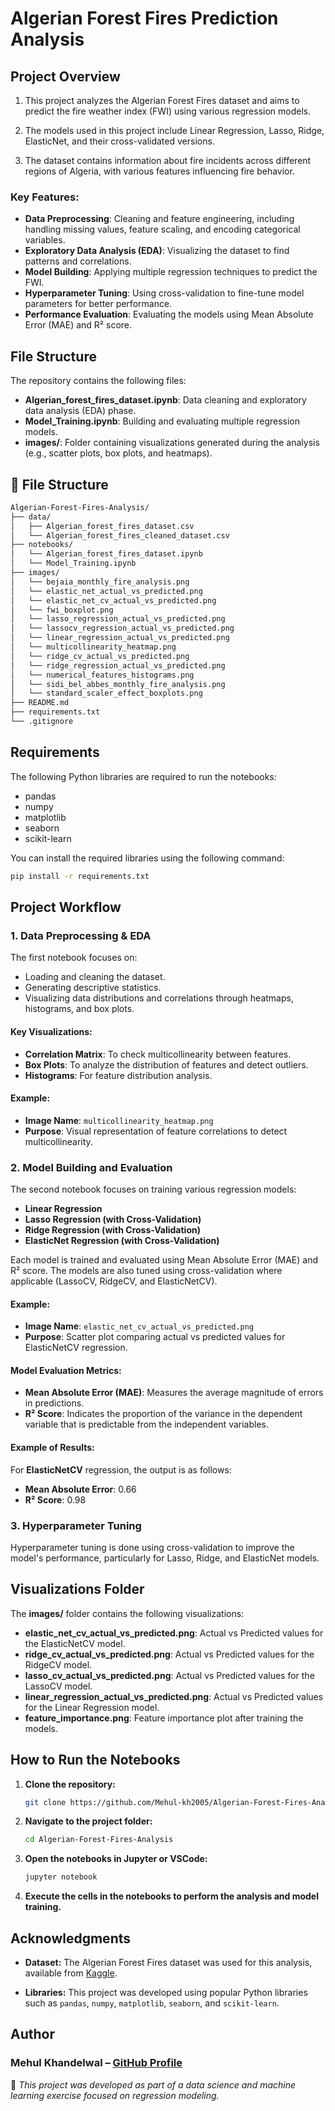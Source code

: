 # Algerian Forest Fires Prediction Analysis

## Project Overview
1. This project analyzes the Algerian Forest Fires dataset and aims to predict the fire weather index (FWI) using various regression models. 

2. The models used in this project include Linear Regression, Lasso, Ridge, ElasticNet, and their cross-validated versions. 

3. The dataset contains information about fire incidents across different regions of Algeria, with various features influencing fire behavior.

### Key Features:
- **Data Preprocessing**: Cleaning and feature engineering, including handling missing values, feature scaling, and encoding categorical variables.
- **Exploratory Data Analysis (EDA)**: Visualizing the dataset to find patterns and correlations.
- **Model Building**: Applying multiple regression techniques to predict the FWI.
- **Hyperparameter Tuning**: Using cross-validation to fine-tune model parameters for better performance.
- **Performance Evaluation**: Evaluating the models using Mean Absolute Error (MAE) and R² score.

## File Structure
The repository contains the following files:
- **Algerian_forest_fires_dataset.ipynb**: Data cleaning and exploratory data analysis (EDA) phase.
- **Model_Training.ipynb**: Building and evaluating multiple regression models.
- **images/**: Folder containing visualizations generated during the analysis (e.g., scatter plots, box plots, and heatmaps).

## 📂 File Structure

```bash
Algerian-Forest-Fires-Analysis/
├── data/
│   ├── Algerian_forest_fires_dataset.csv
│   └── Algerian_forest_fires_cleaned_dataset.csv
├── notebooks/
│   └── Algerian_forest_fires_dataset.ipynb
│   └── Model_Training.ipynb
├── images/
│   └── bejaia_monthly_fire_analysis.png
│   └── elastic_net_actual_vs_predicted.png
│   └── elastic_net_cv_actual_vs_predicted.png
│   └── fwi_boxplot.png
│   └── lasso_regression_actual_vs_predicted.png
│   └── lassocv_regression_actual_vs_predicted.png
│   └── linear_regression_actual_vs_predicted.png
│   └── multicollinearity_heatmap.png
│   └── ridge_cv_actual_vs_predicted.png
│   └── ridge_regression_actual_vs_predicted.png
│   └── numerical_features_histograms.png
│   └── sidi_bel_abbes_monthly_fire_analysis.png
│   └── standard_scaler_effect_boxplots.png
├── README.md
├── requirements.txt
└── .gitignore
```

## Requirements
The following Python libraries are required to run the notebooks:
- pandas
- numpy
- matplotlib
- seaborn
- scikit-learn

You can install the required libraries using the following command:

```bash
pip install -r requirements.txt
```

## Project Workflow

### 1. Data Preprocessing & EDA
The first notebook focuses on:
- Loading and cleaning the dataset.
- Generating descriptive statistics.
- Visualizing data distributions and correlations through heatmaps, histograms, and box plots.

#### Key Visualizations:
- **Correlation Matrix**: To check multicollinearity between features.
- **Box Plots**: To analyze the distribution of features and detect outliers.
- **Histograms**: For feature distribution analysis.

#### Example:
- **Image Name**: `multicollinearity_heatmap.png`
- **Purpose**: Visual representation of feature correlations to detect multicollinearity.

### 2. Model Building and Evaluation
The second notebook focuses on training various regression models:
- **Linear Regression**
- **Lasso Regression (with Cross-Validation)**
- **Ridge Regression (with Cross-Validation)**
- **ElasticNet Regression (with Cross-Validation)**

Each model is trained and evaluated using Mean Absolute Error (MAE) and R² score. The models are also tuned using cross-validation where applicable (LassoCV, RidgeCV, and ElasticNetCV).

#### Example:
- **Image Name**: `elastic_net_cv_actual_vs_predicted.png`
- **Purpose**: Scatter plot comparing actual vs predicted values for ElasticNetCV regression.

#### Model Evaluation Metrics:
- **Mean Absolute Error (MAE)**: Measures the average magnitude of errors in predictions.
- **R² Score**: Indicates the proportion of the variance in the dependent variable that is predictable from the independent variables.

#### Example of Results:
For **ElasticNetCV** regression, the output is as follows:
- **Mean Absolute Error**: 0.66
- **R² Score**: 0.98

### 3. Hyperparameter Tuning
Hyperparameter tuning is done using cross-validation to improve the model's performance, particularly for Lasso, Ridge, and ElasticNet models.

## Visualizations Folder
The **images/** folder contains the following visualizations:
- **elastic_net_cv_actual_vs_predicted.png**: Actual vs Predicted values for the ElasticNetCV model.
- **ridge_cv_actual_vs_predicted.png**: Actual vs Predicted values for the RidgeCV model.
- **lasso_cv_actual_vs_predicted.png**: Actual vs Predicted values for the LassoCV model.
- **linear_regression_actual_vs_predicted.png**: Actual vs Predicted values for the Linear Regression model.
- **feature_importance.png**: Feature importance plot after training the models.

## How to Run the Notebooks

1. **Clone the repository:**
   ```bash
   git clone https://github.com/Mehul-kh2005/Algerian-Forest-Fires-Analysis.git
   ```

2. **Navigate to the project folder:**
    ```bash
    cd Algerian-Forest-Fires-Analysis
    ```

3. **Open the notebooks in Jupyter or VSCode:**
    ```bash
    jupyter notebook
    ```

4. **Execute the cells in the notebooks to perform the analysis and model training.**


## Acknowledgments
- **Dataset:** The Algerian Forest Fires dataset was used for this analysis, available from [Kaggle](https://www.kaggle.com/datasets/nitinchoudhary012/algerian-forest-fires-dataset).

- **Libraries:** This project was developed using popular Python libraries such as `pandas`, `numpy`, `matplotlib`, `seaborn`, and `scikit-learn`.

## Author

### Mehul Khandelwal – [GitHub Profile](https://github.com/Mehul-kh2005/) 
📝 *This project was developed as part of a data science and machine learning exercise focused on regression modeling.*